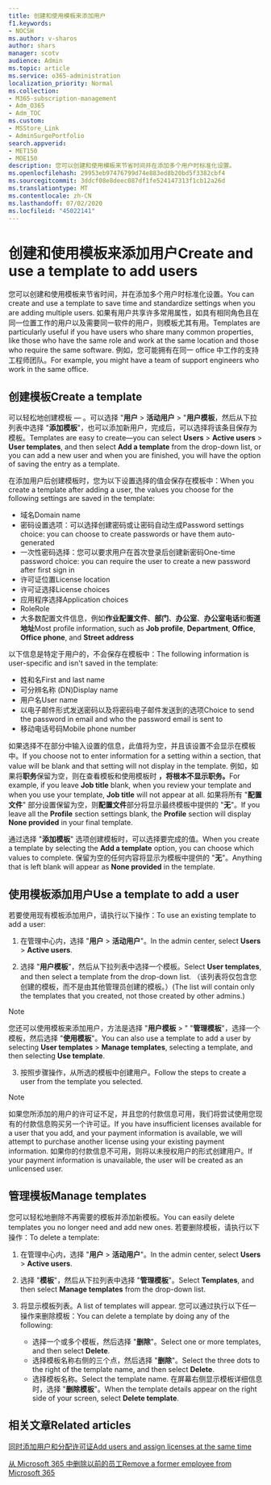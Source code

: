 ```yaml
---
title: 创建和使用模板来添加用户
f1.keywords:
- NOCSH
ms.author: v-sharos
author: shars
manager: scotv
audience: Admin
ms.topic: article
ms.service: o365-administration
localization_priority: Normal
ms.collection:
- M365-subscription-management
- Adm_O365
- Adm_TOC
ms.custom:
- MSStore_Link
- AdminSurgePortfolio
search.appverid:
- MET150
- MOE150
description: 您可以创建和使用模板来节省时间并在添加多个用户时标准化设置。
ms.openlocfilehash: 29953eb97476799d74e883ed8b20bd5f3382cbf4
ms.sourcegitcommit: 3ddcf08e8deec087df1fe524147313f1cb12a26d
ms.translationtype: MT
ms.contentlocale: zh-CN
ms.lasthandoff: 07/02/2020
ms.locfileid: "45022141"
---
```

# <a name="create-and-use-a-template-to-add-users"></a><span data-ttu-id="3e4f9-103">创建和使用模板来添加用户</span><span class="sxs-lookup"><span data-stu-id="3e4f9-103">Create and use a template to add users</span></span>

<span data-ttu-id="3e4f9-104">您可以创建和使用模板来节省时间，并在添加多个用户时标准化设置。</span><span class="sxs-lookup"><span data-stu-id="3e4f9-104">You can create and use a template to save time and standardize settings when you are adding multiple users.</span></span> <span data-ttu-id="3e4f9-105">如果有用户共享许多常用属性，如具有相同角色且在同一位置工作的用户以及需要同一软件的用户，则模板尤其有用。</span><span class="sxs-lookup"><span data-stu-id="3e4f9-105">Templates are particularly useful if you have users who share many common properties, like those who have the same role and work at the same location and those who require the same software.</span></span> <span data-ttu-id="3e4f9-106">例如，您可能拥有在同一 office 中工作的支持工程师团队。</span><span class="sxs-lookup"><span data-stu-id="3e4f9-106">For example, you might have a team of support engineers who work in the same office.</span></span>  

## <a name="create-a-template"></a><span data-ttu-id="3e4f9-107">创建模板</span><span class="sxs-lookup"><span data-stu-id="3e4f9-107">Create a template</span></span>

<span data-ttu-id="3e4f9-108">可以轻松地创建模板 &mdash; 。可以选择 "**用户**  >  **活动用户**  >  "**用户模板**，然后从下拉列表中选择 "**添加模板**"，也可以添加新用户，完成后，可以选择将该条目保存为模板。</span><span class="sxs-lookup"><span data-stu-id="3e4f9-108">Templates are easy to create&mdash;you can select **Users** > **Active users** > **User templates**, and then select **Add a template** from the drop-down list, or you can add a new user and when you are finished, you will have the option of saving the entry as a template.</span></span>

<span data-ttu-id="3e4f9-109">在添加用户后创建模板时，您为以下设置选择的值会保存在模板中：</span><span class="sxs-lookup"><span data-stu-id="3e4f9-109">When you create a template after adding a user, the values you choose for the following settings are saved in the template:</span></span>

- <span data-ttu-id="3e4f9-110">域名</span><span class="sxs-lookup"><span data-stu-id="3e4f9-110">Domain name</span></span>
- <span data-ttu-id="3e4f9-111">密码设置选项：可以选择创建密码或让密码自动生成</span><span class="sxs-lookup"><span data-stu-id="3e4f9-111">Password settings choice: you can choose to create passwords or have them auto-generated</span></span>
- <span data-ttu-id="3e4f9-112">一次性密码选择：您可以要求用户在首次登录后创建新密码</span><span class="sxs-lookup"><span data-stu-id="3e4f9-112">One-time password choice: you can require the user to create a new password after first sign in</span></span>
- <span data-ttu-id="3e4f9-113">许可证位置</span><span class="sxs-lookup"><span data-stu-id="3e4f9-113">License location</span></span>
- <span data-ttu-id="3e4f9-114">许可证选择</span><span class="sxs-lookup"><span data-stu-id="3e4f9-114">License choices</span></span>
- <span data-ttu-id="3e4f9-115">应用程序选择</span><span class="sxs-lookup"><span data-stu-id="3e4f9-115">Application choices</span></span>
- <span data-ttu-id="3e4f9-116">Role</span><span class="sxs-lookup"><span data-stu-id="3e4f9-116">Role</span></span>
- <span data-ttu-id="3e4f9-117">大多数配置文件信息，例如**作业配置文件**、**部门**、**办公室**、**办公室电话**和**街道地址**</span><span class="sxs-lookup"><span data-stu-id="3e4f9-117">Most profile information, such as **Job profile**, **Department**, **Office**, **Office phone**, and **Street address**</span></span> 

<span data-ttu-id="3e4f9-118">以下信息是特定于用户的，不会保存在模板中：</span><span class="sxs-lookup"><span data-stu-id="3e4f9-118">The following information is user-specific and isn't saved in the template:</span></span>

- <span data-ttu-id="3e4f9-119">姓和名</span><span class="sxs-lookup"><span data-stu-id="3e4f9-119">First and last name</span></span>
- <span data-ttu-id="3e4f9-120">可分辨名称 (DN)</span><span class="sxs-lookup"><span data-stu-id="3e4f9-120">Display name</span></span>
- <span data-ttu-id="3e4f9-121">用户名</span><span class="sxs-lookup"><span data-stu-id="3e4f9-121">User name</span></span>
- <span data-ttu-id="3e4f9-122">以电子邮件形式发送密码以及将密码电子邮件发送到的选项</span><span class="sxs-lookup"><span data-stu-id="3e4f9-122">Choice to send the password in email and who the password email is sent to</span></span>
- <span data-ttu-id="3e4f9-123">移动电话号码</span><span class="sxs-lookup"><span data-stu-id="3e4f9-123">Mobile phone number</span></span>

<span data-ttu-id="3e4f9-124">如果选择不在部分中输入设置的信息，此值将为空，并且该设置不会显示在模板中。</span><span class="sxs-lookup"><span data-stu-id="3e4f9-124">If you choose not to enter information for a setting within a section, that value will be blank and that setting will not display in the template.</span></span> <span data-ttu-id="3e4f9-125">例如，如果将**职务**保留为空，则在查看模板和使用模板时 **，将根本不显示职务。**</span><span class="sxs-lookup"><span data-stu-id="3e4f9-125">For example, if you leave **Job title** blank, when you review your template and when you use your template, **Job title** will not appear at all.</span></span> <span data-ttu-id="3e4f9-126">如果将所有 "**配置文件**" 部分设置保留为空，则**配置文件**部分将显示最终模板中提供的 "**无**"。</span><span class="sxs-lookup"><span data-stu-id="3e4f9-126">If you leave all the **Profile** section settings blank, the **Profile** section will display **None provided** in your final template.</span></span>

<span data-ttu-id="3e4f9-127">通过选择 "**添加模板**" 选项创建模板时，可以选择要完成的值。</span><span class="sxs-lookup"><span data-stu-id="3e4f9-127">When you create a template by selecting the **Add a template** option, you can choose which values to complete.</span></span> <span data-ttu-id="3e4f9-128">保留为空的任何内容将显示为模板中提供的 "**无**"。</span><span class="sxs-lookup"><span data-stu-id="3e4f9-128">Anything that is left blank will appear as **None provided** in the template.</span></span>

## <a name="use-a-template-to-add-a-user"></a><span data-ttu-id="3e4f9-129">使用模板添加用户</span><span class="sxs-lookup"><span data-stu-id="3e4f9-129">Use a template to add a user</span></span>

<span data-ttu-id="3e4f9-130">若要使用现有模板添加用户，请执行以下操作：</span><span class="sxs-lookup"><span data-stu-id="3e4f9-130">To use an existing template to add a user:</span></span>

1. <span data-ttu-id="3e4f9-131">在管理中心内，选择 "**用户**  >  **活动用户**"。</span><span class="sxs-lookup"><span data-stu-id="3e4f9-131">In the admin center, select **Users** > **Active users**.</span></span>

2. <span data-ttu-id="3e4f9-132">选择 "**用户模板**"，然后从下拉列表中选择一个模板。</span><span class="sxs-lookup"><span data-stu-id="3e4f9-132">Select **User templates**, and then select a template from the drop-down list.</span></span> <span data-ttu-id="3e4f9-133">（该列表将仅包含您创建的模板，而不是由其他管理员创建的模板。）</span><span class="sxs-lookup"><span data-stu-id="3e4f9-133">(The list will contain only the templates that you created, not those created by other admins.)</span></span>

 > [!NOTE]
 > <span data-ttu-id="3e4f9-134">您还可以使用模板来添加用户，方法是选择 "**用户模板**  >  " "**管理模板**"，选择一个模板，然后选择 "**使用模板**"。</span><span class="sxs-lookup"><span data-stu-id="3e4f9-134">You can also use a template to add a user by selecting **User templates** > **Manage templates**, selecting a template, and then selecting **Use template**.</span></span>

3. <span data-ttu-id="3e4f9-135">按照步骤操作，从所选的模板中创建用户。</span><span class="sxs-lookup"><span data-stu-id="3e4f9-135">Follow the steps to create a user from the template you selected.</span></span>

> [!NOTE]
> <span data-ttu-id="3e4f9-136">如果您所添加的用户的许可证不足，并且您的付款信息可用，我们将尝试使用您现有的付款信息购买另一个许可证。</span><span class="sxs-lookup"><span data-stu-id="3e4f9-136">If you have insufficient licenses available for a user that you add, and your payment information is available, we will attempt to purchase another license using your existing payment information.</span></span> <span data-ttu-id="3e4f9-137">如果你的付款信息不可用，则将以未授权用户的形式创建用户。</span><span class="sxs-lookup"><span data-stu-id="3e4f9-137">If your payment information is unavailable, the user will be created as an unlicensed user.</span></span>

## <a name="manage-templates"></a><span data-ttu-id="3e4f9-138">管理模板</span><span class="sxs-lookup"><span data-stu-id="3e4f9-138">Manage templates</span></span>

<span data-ttu-id="3e4f9-139">您可以轻松地删除不再需要的模板并添加新模板。</span><span class="sxs-lookup"><span data-stu-id="3e4f9-139">You can easily delete templates you no longer need and add new ones.</span></span> <span data-ttu-id="3e4f9-140">若要删除模板，请执行以下操作：</span><span class="sxs-lookup"><span data-stu-id="3e4f9-140">To delete a template:</span></span>

1. <span data-ttu-id="3e4f9-141">在管理中心内，选择 "**用户**  >  **活动用户**"。</span><span class="sxs-lookup"><span data-stu-id="3e4f9-141">In the admin center, select **Users** > **Active users**.</span></span>

2. <span data-ttu-id="3e4f9-142">选择 "**模板**"，然后从下拉列表中选择 "**管理模板**"。</span><span class="sxs-lookup"><span data-stu-id="3e4f9-142">Select **Templates**, and then select **Manage templates** from the drop-down list.</span></span>

3. <span data-ttu-id="3e4f9-143">将显示模板列表。</span><span class="sxs-lookup"><span data-stu-id="3e4f9-143">A list of templates will appear.</span></span> <span data-ttu-id="3e4f9-144">您可以通过执行以下任一操作来删除模板：</span><span class="sxs-lookup"><span data-stu-id="3e4f9-144">You can delete a template by doing any of the following:</span></span>
    - <span data-ttu-id="3e4f9-145">选择一个或多个模板，然后选择 "**删除**"。</span><span class="sxs-lookup"><span data-stu-id="3e4f9-145">Select one or more templates, and then select **Delete**.</span></span> 
    - <span data-ttu-id="3e4f9-146">选择模板名称右侧的三个点，然后选择 "**删除**"。</span><span class="sxs-lookup"><span data-stu-id="3e4f9-146">Select the three dots to the right of the template name, and then select **Delete**.</span></span>
    - <span data-ttu-id="3e4f9-147">选择模板名称。</span><span class="sxs-lookup"><span data-stu-id="3e4f9-147">Select the template name.</span></span> <span data-ttu-id="3e4f9-148">在屏幕右侧显示模板详细信息时，选择 "**删除模板**"。</span><span class="sxs-lookup"><span data-stu-id="3e4f9-148">When the template details appear on the right side of your screen, select **Delete template**.</span></span>

## <a name="related-articles"></a><span data-ttu-id="3e4f9-149">相关文章</span><span class="sxs-lookup"><span data-stu-id="3e4f9-149">Related articles</span></span>

[<span data-ttu-id="3e4f9-150">同时添加用户和分配许可证</span><span class="sxs-lookup"><span data-stu-id="3e4f9-150">Add users and assign licenses at the same time</span></span>](add-users.md)

[<span data-ttu-id="3e4f9-151">从 Microsoft 365 中删除以前的员工</span><span class="sxs-lookup"><span data-stu-id="3e4f9-151">Remove a former employee from Microsoft 365</span></span>](remove-former-employee.md)
  
